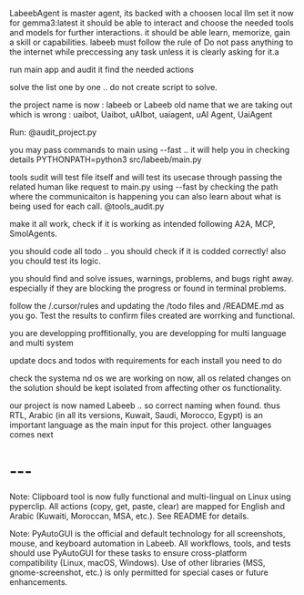 LabeebAgent is master agent, its backed with a choosen local llm set it now for gemma3:latest it should be able to interact and choose the needed tools and models for further interactions. it should be able learn, memorize, gain a skill or capabilities. labeeb must follow the rule of Do not pass anything to the internet while preccessing any task unless it is clearly asking for it.a

run main app and audit it
find the needed actions

solve the list one by one .. do not create script to solve.

the project name is now : labeeb or Labeeb
old name that we are taking out which is wrong : uaibot, Uaibot, uAIbot, uaiagent, uAI Agent, UaiAgent

Run:
@audit_project.py

you may pass commands to main using --fast .. it will help you in checking details
PYTHONPATH=python3 src/labeeb/main.py

tools sudit will test file itself and will test its usecase through passing the related human like request to main.py using --fast
by checking the path where the communicaiton is happening you can also learn about what is being used for each call.
@tools_audit.py

make it all work, check if it is working as intended following A2A, MCP, SmolAgents.

you should code all todo .. you should check if it is codded correctly! also you chould test its logic.

you should find and  solve
issues, warnings, problems, and bugs right away.
especially if they are blocking the progress or found in terminal problems.

follow the /.cursor/rules  and updating the /todo files and /README.md as you go. Test the results to confirm files created are worrking and functional.

you are developping proffitionally, you are developping for multi language and multi system

update docs and todos with requirements for each install you need to do

check the systema nd os we are working on now, all os related  changes on the solution should be kept isolated from affecting other os functionality.

our project is now named Labeeb .. so correct naming when found. thus RTL, Arabic (in all its versions, Kuwait, Saudi, Morocco, Egypt) is an important language as the main input for this project.  other languages comes next

# ---

Note: Clipboard tool is now fully functional and multi-lingual on Linux using pyperclip. All actions (copy, get, paste, clear) are mapped for English and Arabic (Kuwaiti, Moroccan, MSA, etc.). See README for details.

Note: PyAutoGUI is the official and default technology for all screenshots, mouse, and keyboard automation in Labeeb. All workflows, tools, and tests should use PyAutoGUI for these tasks to ensure cross-platform compatibility (Linux, macOS, Windows). Use of other libraries (MSS, gnome-screenshot, etc.) is only permitted for special cases or future enhancements.
